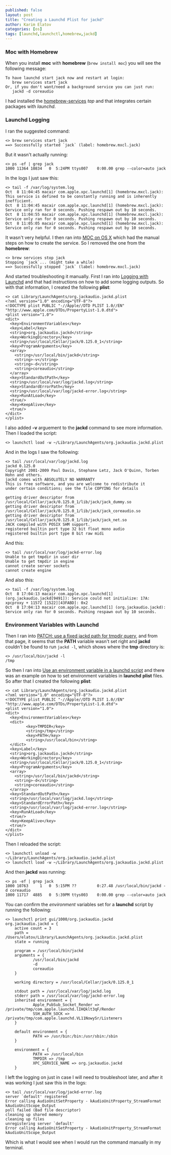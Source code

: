 ```yaml
---
published: false
layout: post
title: "Creating a Launchd Plist for jackd"
author: Karim Elatov
categories: [os]
tags: [launchd,launchctl,homebrew,jackd]
---
```

### Moc with Homebrew
When you install **moc** with **homebrew** (`brew install moc`) you will see the following message:

	To have launchd start jack now and restart at login:
	   brew services start jack
	Or, if you don't want/need a background service you can just run:
	   jackd -d coreaudio

I had installed the [homebrew-services](https://github.com/Homebrew/homebrew-services) *tap* and that integrates certain packages with *launchd*. 

### Launchd Logging
I ran the suggested command:

	<> brew services start jack
	==> Successfully started `jack` (label: homebrew.mxcl.jack)

But it wasn't actually running:

	<> ps -ef | grep jack
	1000 11364 10834   0  5:24PM ttys007    0:00.00 grep --color=auto jack

In the logs I just saw this:

	<> tail -f /var/log/system.log
	Oct  8 11:04:45 macair com.apple.xpc.launchd[1] (homebrew.mxcl.jack): This service is defined to be constantly running and is inherently inefficient.
	Oct  8 11:04:45 macair com.apple.xpc.launchd[1] (homebrew.mxcl.jack): Service only ran for 0 seconds. Pushing respawn out by 10 seconds.
	Oct  8 11:04:55 macair com.apple.xpc.launchd[1] (homebrew.mxcl.jack): Service only ran for 0 seconds. Pushing respawn out by 10 seconds.
	Oct  8 11:05:05 macair com.apple.xpc.launchd[1] (homebrew.mxcl.jack): Service only ran for 0 seconds. Pushing respawn out by 10 seconds.

It wasn't very helpful. I then ran into [MOC on OS X](https://gist.github.com/RobertAudi/6045338) which had the manual steps on how to create the service. So I removed the one from the **homebrew**:

	<> brew services stop jack
	Stopping `jack`... (might take a while)
	==> Successfully stopped `jack` (label: homebrew.mxcl.jack)

And started troubleshooting it manually. First I ran into [Logging with Launchd](http://erikslab.com/2011/02/04/logging-with-launchd/) and that had instructions on how to add some logging outputs. So with that information, I created the following **plist**:

	<> cat Library/LaunchAgents/org.jackaudio.jackd.plist
	<?xml version="1.0" encoding="UTF-8"?>
	<!DOCTYPE plist PUBLIC "-//Apple//DTD PLIST 1.0//EN" "http://www.apple.com/DTDs/PropertyList-1.0.dtd">
	<plist version="1.0">
	<dict>
	  <key>EnvironmentVariables</key>
	  <key>Label</key>
	  <string>org.jackaudio.jackd</string>
	  <key>WorkingDirectory</key>
	  <string>/usr/local/Cellar/jack/0.125.0_1</string>
	  <key>ProgramArguments</key>
	  <array>
	    <string>/usr/local/bin/jackd</string>
	    <string>-v</string>
	    <string>-d</string>
	    <string>coreaudio</string>
	  </array>
	  <key>StandardOutPath</key>
	  <string>/usr/local/var/log/jackd.log</string>
	  <key>StandardErrorPath</key>
	  <string>/usr/local/var/log/jackd-error.log</string>
	  <key>RunAtLoad</key>
	  <true/>
	  <key>KeepAlive</key>
	  <true/>
	</dict>
	</plist>

I also added **-v** arguement to the **jackd** command to see more information. Then I loaded the script:

	<> launchctl load -w ~/Library/LaunchAgents/org.jackaudio.jackd.plist

And in the logs I saw the following:

	<> tail /usr/local/var/log/jackd.log
	jackd 0.125.0
	Copyright 2001-2009 Paul Davis, Stephane Letz, Jack O'Quinn, Torben Hohn and others.
	jackd comes with ABSOLUTELY NO WARRANTY
	This is free software, and you are welcome to redistribute it
	under certain conditions; see the file COPYING for details
	
	getting driver descriptor from /usr/local/Cellar/jack/0.125.0_1/lib/jack/jack_dummy.so
	getting driver descriptor from /usr/local/Cellar/jack/0.125.0_1/lib/jack/jack_coreaudio.so
	getting driver descriptor from /usr/local/Cellar/jack/0.125.0_1/lib/jack/jack_net.so
	JACK compiled with POSIX SHM support.
	registered builtin port type 32 bit float mono audio
	registered builtin port type 8 bit raw midi

And this:

    <> tail /usr/local/var/log/jackd-error.log
    Unable to get tmpdir in user dir
    Unable to get tmpdir in engine
    cannot create server sockets
    cannot create engine

And also this:

	<> tail -f /var/log/system.log
	Oct  8 17:04:13 macair com.apple.xpc.launchd[1] (org.jackaudio.jackd[9491]): Service could not initialize: 17A: xpcproxy + 11572 [1522][43FABD]: 0x2
	Oct  8 17:04:13 macair com.apple.xpc.launchd[1] (org.jackaudio.jackd): Service only ran for 0 seconds. Pushing respawn out by 10 seconds.

### Environment Variables with Launchd

Then I ran into [PATCH: use a fixed jackd path for tmpdir query](http://jack-audio.10948.n7.nabble.com/PATCH-use-a-fixed-jackd-path-for-tmpdir-query-td15160.html), and from that page, it seems that the **PATH** variable wasn't set right and **jackd** couldn't be found to run `jackd -l`, which shows where the **tmp** directory is:

	<> /usr/local/bin/jackd -l
	/tmp

So then I ran into [Use an environment variable in a launchd script](https://serverfault.com/questions/111391/use-an-environment-variable-in-a-launchd-script) and there was an example on how to set environment variables in **launchd** **plist** files. So after that I created the following **plist**:

	<> cat Library/LaunchAgents/org.jackaudio.jackd.plist
	<?xml version="1.0" encoding="UTF-8"?>
	<!DOCTYPE plist PUBLIC "-//Apple//DTD PLIST 1.0//EN" "http://www.apple.com/DTDs/PropertyList-1.0.dtd">
	<plist version="1.0">
	<dict>
	  <key>EnvironmentVariables</key>
	  <dict>
	         <key>TMPDIR</key>
	         <string>/tmp</string>
	         <key>PATH</key>
	         <string>/usr/local/bin</string>
	  </dict>
	  <key>Label</key>
	  <string>org.jackaudio.jackd</string>
	  <key>WorkingDirectory</key>
	  <string>/usr/local/Cellar/jack/0.125.0_1</string>
	  <key>ProgramArguments</key>
	  <array>
	    <string>/usr/local/bin/jackd</string>
	    <string>-d</string>
	    <string>coreaudio</string>
	  </array>
	  <key>StandardOutPath</key>
	  <string>/usr/local/var/log/jackd.log</string>
	  <key>StandardErrorPath</key>
	  <string>/usr/local/var/log/jackd-error.log</string>
	  <key>RunAtLoad</key>
	  <true/>
	  <key>KeepAlive</key>
	  <true/>
	</dict>
	</plist>

Then I reloaded the script:

	<> launchctl unload -w ~/Library/LaunchAgents/org.jackaudio.jackd.plist
	<> launchctl load -w ~/Library/LaunchAgents/org.jackaudio.jackd.plist

And then **jackd** was running:

	<> ps -ef | grep jack
	1000 10763     1   0  5:15PM ??         0:27.48 /usr/local/bin/jackd -d coreaudio
	1000 11717  4885   0  5:39PM ttys003    0:00.00 grep --color=auto jack

You can confirm the *environment* variables set for a **launchd** script by running the following:

	<> launchctl print gui/1000/org.jackaudio.jackd
	org.jackaudio.jackd = {
	    active count = 3
	    path = /Users/elatov/Library/LaunchAgents/org.jackaudio.jackd.plist
	    state = running
	
	    program = /usr/local/bin/jackd
	    arguments = {
	            /usr/local/bin/jackd
	            -d
	            coreaudio
	    }
	
	    working directory = /usr/local/Cellar/jack/0.125.0_1
	
	    stdout path = /usr/local/var/log/jackd.log
	    stderr path = /usr/local/var/log/jackd-error.log
	    inherited environment = {
	            Apple_PubSub_Socket_Render => /private/tmp/com.apple.launchd.lIHQklt3qF/Render
	            SSH_AUTH_SOCK => /private/tmp/com.apple.launchd.VL11NowySr/Listeners
	    }
	
	    default environment = {
	            PATH => /usr/bin:/bin:/usr/sbin:/sbin
	    }
	
	    environment = {
	            PATH => /usr/local/bin
	            TMPDIR => /tmp
	            XPC_SERVICE_NAME => org.jackaudio.jackd
	    }

I left the logging on just in case I will need to troubleshoot later, and after it was working I just saw this in the logs:

	<> tail /usr/local/var/log/jackd-error.log
	server `default' registered
	Error calling AudioUnitSetProperty - kAudioUnitProperty_StreamFormat kAudioUnitScope_Output
	poll failed (Bad file descriptor)
	cleaning up shared memory
	cleaning up files
	unregistering server `default'
	Error calling AudioUnitSetProperty - kAudioUnitProperty_StreamFormat kAudioUnitScope_Output

Which is what I would see when I would run the command manually in my terminal.
